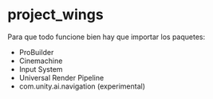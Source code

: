 # project_wings
Para que todo funcione bien hay que importar los paquetes:
  - ProBuilder
  - Cinemachine
  - Input System
  - Universal Render Pipeline
  - com.unity.ai.navigation (experimental)
